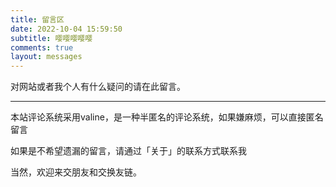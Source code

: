 ```yaml
---
title: 留言区
date: 2022-10-04 15:59:50
subtitle: 嘤嘤嘤嘤嘤
comments: true
layout: messages
---
```


对网站或者我个人有什么疑问的请在此留言。

------

本站评论系统采用valine，是一种半匿名的评论系统，如果嫌麻烦，可以直接匿名留言

如果是不希望遗漏的留言，请通过「关于」的联系方式联系我

当然，欢迎来交朋友和交换友链。